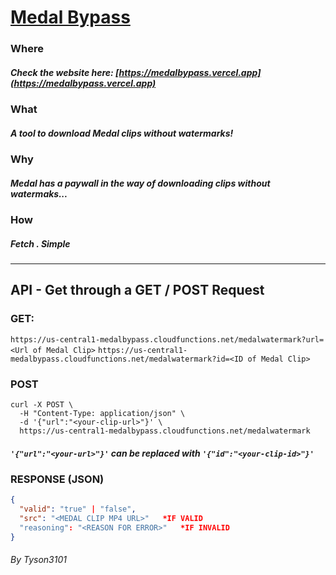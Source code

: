 # [Medal Bypass](https://medalbypass.web.app)

### Where

##### Check the website here: [https://medalbypass.vercel.app](https://medalbypass.vercel.app)

### What

##### A tool to download Medal clips without watermarks!

### Why

##### Medal has a paywall in the way of downloading clips without watermaks...

### How

##### Fetch . Simple

---

## API - Get through a GET / POST Request

### GET:

`https://us-central1-medalbypass.cloudfunctions.net/medalwatermark?url=<Url of Medal Clip>`
`https://us-central1-medalbypass.cloudfunctions.net/medalwatermark?id=<ID of Medal Clip>`

### POST

```
curl -X POST \
  -H "Content-Type: application/json" \
  -d '{"url":"<your-clip-url>"}' \
  https://us-central1-medalbypass.cloudfunctions.net/medalwatermark
```

##### `'{"url":"<your-url>"}'` can be replaced with `'{"id":"<your-clip-id>"}'`

### RESPONSE (JSON)

```json
{
  "valid": "true" | "false",
  "src": "<MEDAL CLIP MP4 URL>"   *IF VALID
  "reasoning": "<REASON FOR ERROR>"   *IF INVALID
}
```

###### By Tyson3101
